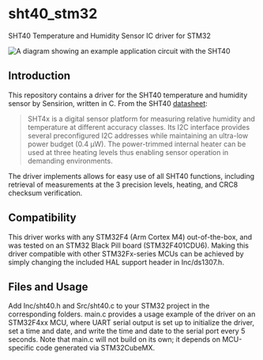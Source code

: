 # sht40_stm32
SHT40 Temperature and Humidity Sensor IC driver for STM32

![A diagram showing an example application circuit with the SHT40](https://github.com/jx-zheng/sht40_stm32/assets/43159579/753bfefc-55b3-4816-8ce6-06e1e11c377e)

## Introduction

This repository contains a driver for the SHT40 temperature and humidity sensor by Sensirion, written in C. From the SHT40 [datasheet](https://sensirion.com/media/documents/33FD6951/64D3B030/Sensirion_Datasheet_SHT4x.pdf):

> SHT4x is a digital sensor platform for measuring relative humidity and temperature at different accuracy classes. Its I2C interface provides several preconfigured I2C addresses while maintaining an ultra-low power budget (0.4 μW). The power-trimmed internal heater can be used at three heating levels thus enabling sensor operation in demanding environments. 

The driver implements allows for easy use of all SHT40 functions, including retrieval of measurements at the 3 precision levels, heating, and CRC8 checksum verification.

## Compatibility

This driver works with any STM32F4 (Arm Cortex M4) out-of-the-box, and was tested on an STM32 Black Pill board (STM32F401CDU6). Making this driver compatible with other STM32Fx-series MCUs can be achieved by simply changing the included HAL support header in Inc/ds1307.h.

## Files and Usage

Add Inc/sht40.h and Src/sht40.c to your STM32 project in the corresponding folders. main.c provides a usage example of the driver on an STM32F4xx MCU,
where UART serial output is set up to initialize the driver, set a time and date, and write the time and date to the serial port every 5 seconds. Note that main.c will not build on its own; it depends on MCU-specific code generated via STM32CubeMX.

